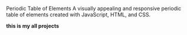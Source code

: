 Periodic Table of Elements A visually appealing and responsive periodic table of elements created with JavaScript, HTML, and CSS.

<strong>
    this is my all projects
</strong>



